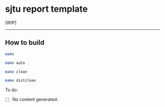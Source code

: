 # sjtu report template

[WIP]

---

## How to build

```bash
make

make auto

make clean

make distclean
```

To do:

- [ ] No content generated.
